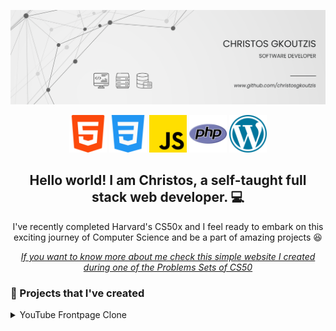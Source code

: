 ![CHRISTOS GKOUTZIS](profile-banner.png)

<p align='center'>
<img height="60" src="html-5.png">
<img height="60" src="css-3.png">
<img height="60" src="js.png">
<img height="60" src="php.png">
<img height="60" src="wordpress.png">
</p>

<h2 align="center">Hello world! I am Christos, a self-taught full stack web developer. 💻</h2>
<p align="center">I've recently completed Harvard's CS50x and I feel ready to embark on this exciting journey of Computer Science and be a part of amazing projects 😆</p>

<em><p align="center"><a href="">If you want to know more about me check this simple website I created during one of the Problems Sets of CS50</a></p></em>

### 💾 Projects that I've created
<details>
<summary>
YouTube Frontpage Clone
</summary> <br />
Summary: An updated and responsive version of the final project of the HTML-CSS course by SuperSimpleDev.
<a href="https://github.com/christosgkoutzis/YouTube-frontpage-clone">Project's Repository</a>
<a href="https://christosgkoutzis.github.io/YouTube-frontpage-clone/>Have a look at the project!</a>
</details>
  
### 🔧 Open source projects that I have contributed

### 💻 Projects that I am working on
- Muses (A website of a contemporary art museum based in Athens, Greece)

### 👨‍💻 Programming/Markup languages, frameworks and other Web Development technologies I've worked with

  #### Programming Languages
  - C
  - Python 
  - JavaScript 
  
  #### Markup Languages
  - HTML5
  - CSS3
  
  #### Frameworks
  - Bootstrap 5
  - Flask
  
  #### CMS
  - WordPress
  
  #### Version Control
  - Git

### 👨‍🎓 What I am currently learning

  - PHP

### 📞 Contact Info

